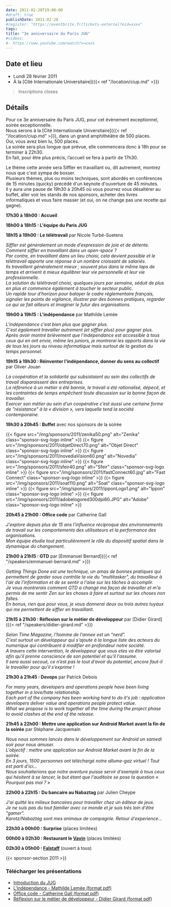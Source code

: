 ```yaml
---
date: 2011-02-28T19:00:00
#draft: true
publishDate: 2011-02-28
#register: "https://eventbrite.fr/tickets-external?eid=xxxx"
tags:
title: "3e anniversaire du Paris JUG"
#videos:
#- https://www.youtube.com/watch?v=xxxx
---
```


## Date et lieu

* Lundi 28 février 2011
* À la [Cité Internationale Universitaire]({{< ref "/location/ciup.md" >}})

> Inscriptions closes

## Détails

Pour ce 3e anniversaire du Paris JUG, pour cet évènement exceptionnel, soirée exceptionnelle.  
Nous serons à la [Cité Internationale Universitaire]({{< ref "/location/ciup.md" >}}), dans un grand  amphithéâtre de 500 places.  
Oui, vous avez bien lu, 500 places.  
La soirée sera plus longue que prévue, elle commencera donc à 18h pour se terminer à 22h30.  
En fait, pour être plus précis, l’accueil se fera à partir de 17h30.

Le thème cette année sera Siffler en travaillant ou, dit autrement, montrez nous que c'est sympa de bosser.  
Plusieurs thèmes, plus ou moins techniques, sont abordés en conférences de 15 minutes (quicky) précédé d'un keynote d'ouverture de 45 minutes.  
Il y aura une pause de 19h30 à 20h45 où vous pourrez vous désaltérer au buffet, aller voir les stands de nos sponsors, acheter des livres informatiques et vous faire masser (et oui, on ne change pas une recette qui gagne).

**17h30 à 18h00 : Accueil**

**18h00 à 18h15 : L'équipe du Paris JUG**

**18h15 à 19h00 : Le télétravail** par Nicole Turbé-Suetens

_Siffler est généralement un mode d’expression de joie et de détente.  
Comment siffler en travaillant dans un open-space ?  
Par contre, en travaillant dans un lieu choisi, cela devient possible et le télétravail apporte une réponse à un nombre croissant de salariés.  
Ils travaillent généralement mieux ; souvent plus dans le même laps de temps et arrivent à mieux équilibrer leur vie personnelle et leur vie professionnelle.  
La solution du télétravail choisi, quelques jours par semaine, séduit de plus en plus et commence également à toucher le secteur public.  
Un rapide tour d’horizon pour balayer le cadre réglementaire français, signaler les points de vigilance, illustrer par des bonnes pratiques, regarder ce qui se fait ailleurs et imaginer le futur des organisations._

**19h00 à 19h15 : L'indépendance** par Mathilde Lemée

_L'indépendance c'est bien plus que gagner plus.  
C'est également travailler autrement (et siffler plus) pour gagner plus.  
Après avoir montré brièvement que l'indépendance est accessible à tous ceux qui en ont envie, même les juniors, je montrerai les apports dans la vie de tous les jours au niveau informatique mais surtout de la gestion du temps personnel._

**19h15 à 19h30 : Réinventer l’indépendance, donner du sens au collectif** par Oliver Jouan

_La coopération et la solidarité qui subsistaient au sein des collectifs de travail disparaissent des entreprises.  
La référence à un métier a été bannie, le travail a été rationalisé, dépecé, et les contraintes de temps empêchent toute discussion sur la bonne façon de travailler.  
Exercer son métier au sein d’un coopérative c’est aussi une certaine forme de "résistance" à la « division », vers laquelle tend la société contemporaine._

**19h30 à 20h45 : Buffet** avec nos sponsors de la soirée

{{< figure src="/img/sponsors/2011/zenika50.png" alt="Zenika" class="sponsor-svg-logo inline" >}}
{{< figure src="/img/sponsors/2011/objetDirect70.png" alt="Objet Direct" class="sponsor-svg-logo inline" >}}
{{< figure src="/img/sponsors/2011/novediaVision60.png" alt="Novedia" class="sponsor-svg-logo inline" >}}
{{< figure src="/img/sponsors/2011/sfeir40.png" alt="Sfeir" class="sponsor-svg-logo inline" >}}
{{< figure src="/img/sponsors/2011/fastConnect60.jpg" alt="Fast Connect" class="sponsor-svg-logo inline" >}}
{{< figure src="/img/sponsors/2011/soat110.png" alt="Soat" class="sponsor-svg-logo inline" >}}
{{< figure src="/img/sponsors/2011/ipponLogo1.png" alt="Ippon" class="sponsor-svg-logo inline" >}}
{{< figure src="/img/sponsors/2011/adobelogored300dpi60.JPG" alt="Adobe" class="sponsor-svg-logo inline" >}}

**20h45 à 21h00 : Office code** par Catherine Gall

_J'explore depuis plus de 15 ans l'influence réciproque des environnements de travail sur les comportements des utilisateurs et la performance des organisations.  
Mon équipe étudie tout particulièrement le rôle du dispositif spatial dans la dynamique du changement._

**21h00 à 21h15 : GTD** par [Emmanuel Bernard]({{< ref "/speakers/emmanuel-bernard.md" >}})

_Getting Things Done est une technique, un amas de bonnes pratiques qui permettent de garder sous contrôle la vie du "multitasker", du travailleur à l'air de l'information et de se sentir a l'aise sur les tâches à accomplir.  
Je vous montrerais comment GTD a changé ma façon de travailler et m'a permis de me sentir Zen sur les choses à faire et surtout sur les choses non faîtes.  
En bonus, rien que pour vous, je vous donnerai deux ou trois autres tuyaux qui me permettent de siffler en travaillant._

**21h15 à 21h30 : Réflexion sur le métier de développeur** par [Didier Girard]({{< ref "/speakers/didier-girard.md" >}})

_Selon Time Magazine, l'homme de l'annee est un “nerd”.  
C'est surtout un développeur qui s'ajoute à la longue liste des acteurs du numerique qui contribuent à modifier en profondeur notre société.  
A travers cette intervention, le développeur que vous etes va être valorisé afin qu'il prenne conscience de son potentiel et qu'il l'assume.  
Il sera aussi secoué, ce n’est pas le tout d’avoir du potentiel, encore faut-il le travailler pour qu’il s’exprime !_

**21h30 à 21h45 : Devops** par Patrick Debois

_For many years, developers and operations people have been living together in a love/hate relationship.  
Each part of the company has been working hard to do it's job : application developers deliver value and operations people protect value.  
What we propose is to work together all the time during the project phase to avoid clashes at the end of the release._

**21h45 à 22h00 : Mettre une application sur Android Market avant la fin de la soirée** par Stéphane Jacquemain

_Nous nous sommes lancés dans le développement sur Android un samedi soir pour nous amuser.  
L'objectif : mettre une application sur Android Market avant la fin de la soirée.  
En 3 jours, 1500 personnes ont téléchargé notre allume-gaz virtuel ! Tout est parti d'ici...  
Nous souhaiterions que notre aventure puisse servir d'exemple à tous ceux qui hésitent à se lancer, le but étant que l'auditoire se pose la question « Pourquoi pas moi ? »_

**22h00 à 22h15 : Du bancaire au Nabaztag** par Julien Cheype

_J'ai quitté les milieux bancaires pour travailler chez un éditeur de jeux.  
Je ne suis pas du tout familier avec ce monde et je suis très loin d'être "gamer".  
Karotz/Nabaztag sont mes animaux de compagnie. Retour d'experience..._

**22h30 à 00h00 : Surprise** (places limitées)

**00h00 à 02h30 : Restaurant le [Vavin](https://www.google.com/maps/dir//48.84398,2.330533/@48.8439685,2.2603067,12z)** (places limitées)

**02h30 à 05h00 : [Falstaff](https://falstaffcafe.fr)** (ouvert à tous)

{{< sponsor-section 2011 >}}

### Télécharger les présentations

* [Introduction du JUG](PresentationduParisJUG.pdf)
* [L'indépendance - Mathilde Lemée (format pdf)](freelance.pdf)
* [Office code - Catherine Gall (format pdf)](office_code.pdf)
* [Réflexion sur le métier de développeur - Didier Girard (format pdf)](developpeurs.pdf)
